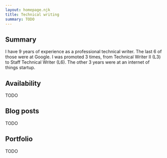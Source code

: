 ```yaml
---
layout: homepage.njk
title: Technical writing
summary: TODO
---
```


<section class="homepage--section">
  <h2>Summary</h2>
  <p>
    I have 9 years of experience as a professional
    technical writer. The last 6 of those were at Google. I
    was promoted 3 times, from Technical Writer II (L3)
    to Staff Technical Writer (L6). The other 3 years
    were at an internet of things startup.
  </p>
</section>
<section class="homepage--section">
  <h2>Availability</h2>
  <p>
    TODO
  </p>
</section>
<section class="homepage--section">
  <h2>Blog posts</h2>
  <p>
    TODO
  </p>
</section>
<section class="homepage--section">
  <h2>Portfolio</h2>
  <p>
    TODO
  </p>
</section>

